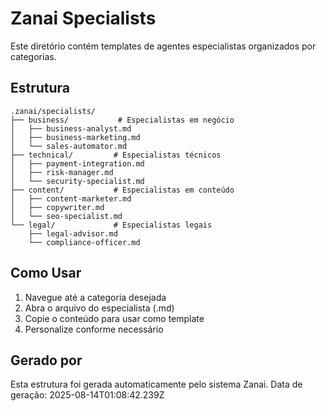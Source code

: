 # Zanai Specialists

Este diretório contém templates de agentes especialistas organizados por categorias.

## Estrutura

```
.zanai/specialists/
├── business/           # Especialistas em negócio
│   ├── business-analyst.md
│   ├── business-marketing.md
│   └── sales-automator.md
├── technical/         # Especialistas técnicos
│   ├── payment-integration.md
│   ├── risk-manager.md
│   └── security-specialist.md
├── content/           # Especialistas em conteúdo
│   ├── content-marketer.md
│   ├── copywriter.md
│   └── seo-specialist.md
└── legal/             # Especialistas legais
    ├── legal-advisor.md
    └── compliance-officer.md
```

## Como Usar

1. Navegue até a categoria desejada
2. Abra o arquivo do especialista (.md)
3. Copie o conteúdo para usar como template
4. Personalize conforme necessário

## Gerado por

Esta estrutura foi gerada automaticamente pelo sistema Zanai.
Data de geração: 2025-08-14T01:08:42.239Z
